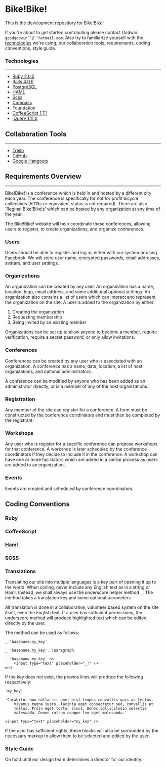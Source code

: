 Bike!Bike!
===========

This is the development repository for Bike!Bike!

If you're about to get started contributing please contact Godwin: `goodgodwin``@``hotmail.com`. Also try to familiarize yourself with the [technologies](#technologies) we're using, our collaboration tools, requirements, coding conventions, style guide.

### Technologies ###
-----

* [Ruby 2.0.0][1]
* [Rails 4.0.0][2]
* [PostgreSQL][3]
* [HAML][4]
* [Scss][7]
* [Compass][8]
* [Foundation][5]
* [CoffeeScript 1.7.1][6]
* [jQuery 1.11.0][9]

[1]: http://www.ruby-lang.org/en/
[2]: http://rubyonrails.org/
[3]: http://www.postgresql.org/
[4]: http://haml.info/
[5]: http://foundation.zurb.com/
[6]: http://coffeescript.org/
[7]: http://sass-lang.com/
[8]: http://compass-style.org/
[9]: http://jquery.com/


## Collaboration Tools ##
-----

* [Trello][10]
* [GitHub][11]
* [Google Hangouts][12]

[10]: https://trello.com/b/X4TGKQ1L/rails-tasks
[11]: https://github.com/bikebike/BikeBike
[12]: http://www.google.com/+/learnmore/hangouts/


## Requirements Overview ##
-----

Bike!Bike! is a conference which is held in and hosted by a different city each year. The conference is specifically for not for profit bicycle collectives (5013c or equivalent status is not required). There are also 'Reginal Bike!Bike!s' which can be hosted by any organization at any time of the year.

The Bike!Bike! website will help coordinate these conferences, allowing users to register, to create organizations, and organize conferences.

### Users ###
Users should be able to register and log in, either with our system or using Facebook. We will store user name, encrypted passwords, email addresses, avatars, and user settings.

### Organizations ###
An organization can be created by any user. An organization has a name, location, logo, email address, and some additional optional settings. An organization also contains a list of users which can interact and represent the organization on the site. A user is added to the organization by either:

1.	Creating the organization
2.	Requesting membership
3.	Being invited by an existing member

Organizations can be set up to allow anyone to become a member, require verification, require a secret password, or only allow invitations.

### Conferences ###

Conferences can be created by any user who is associated with an organization. A conference has a name, date, location, a list of host organizations, and optional administrators.

A conference can be modified by anyone who has been added as an administrator directly, or is a member of any of the host organizations.

### Registration ###
Any member of the site can register for a conference. A form must be constructed by the conference corrdinators and must then be completed by the registrant.

### Workshops ###
Any user who is register for a specific conference can propose workshops for that conference. A workshop is later scheduled by the conference coordinators if they decide to include it in the conference. A workshop can have one or more facilitators which are added in a similar process as users are added to an organization.


### Events ###
Events are created and scheduled by conference coordinators.


## Coding Conventions ##

### Ruby ###

### CoffeeScript ###

### Haml ###

### SCSS ###

### Translations ###

Translating our site into mutiple languages is a key part of opening it up to the world. When coding, never include any English text as in a string or Haml. Instead, we shall always use the underscore helper method `_`. The method takes a translation key and some optional parameters.

All translation is done in a collaborative, volunteer based system on the site itself, even the English text. If a user has sufficient permissions, the underscore method will produce highlighted text which can be edited directly by the user.

The method can be used as follows:

	_ 'basename.my_key'

	_ 'basename.my_key', :paragraph

	_ 'basename.my_key' do
		<input type="text" placeholder="_!" />
	end

If the key does not exist, the previos lines will produce the following respectively:

	'my_key'
	
	'Curabitur non nulla sit amet nisl tempus convallis quis ac lectus.
		Vivamus magna justo, lacinia eget consectetur sed, convallis at
		tellus. Proin eget tortor risus. Donec sollicitudin molestie
		malesuada. Donec rutrum congue leo eget malesuada.'

	<input type="text" placeholder="my_key" />

If the user has sufficient rights, these blocks will also be surrounded by the necessary markup to allow them to be selected and edited by the user.

### Style Guide ###

On hold until our design team determines a director for our identity.
